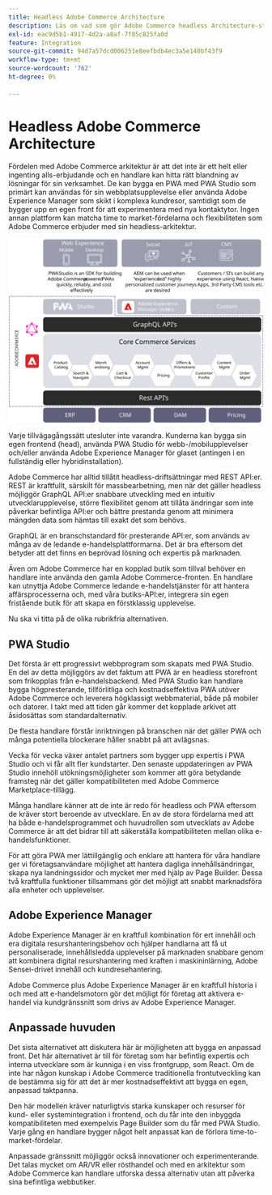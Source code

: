 ```yaml
---
title: Headless Adobe Commerce Architecture
description: Läs om vad som gör Adobe Commerce headless Architecture-strategi unik.
exl-id: eac9d5b1-4917-4d2a-a8af-7f85c825fa0d
feature: Integration
source-git-commit: 94d7a57dcd006251e8eefbdb4ec3a5e140bf43f9
workflow-type: tm+mt
source-wordcount: '762'
ht-degree: 0%

---
```


# Headless Adobe Commerce Architecture

Fördelen med Adobe Commerce arkitektur är att det inte är ett helt eller ingenting alls-erbjudande och en handlare kan hitta rätt blandning av lösningar för sin verksamhet. De kan bygga en PWA med PWA Studio som primärt kan användas för sin webbplatsupplevelse eller använda Adobe Experience Manager som skikt i komplexa kundresor, samtidigt som de bygger upp en egen front för att experimentera med nya kontaktytor. Ingen annan plattform kan matcha time to market-fördelarna och flexibiliteten som Adobe Commerce erbjuder med sin headless-arkitektur.

![Bild som visar en headless Adobe Commerce storefront-arkitektur](../../../assets/playbooks/headless-storefront-architecture.svg)

Varje tillvägagångssätt utesluter inte varandra. Kunderna kan bygga sin egen frontend (head), använda PWA Studio för webb-/mobilupplevelser och/eller använda Adobe Experience Manager för glaset (antingen i en fullständig eller hybridinstallation).

Adobe Commerce har alltid tillåtit headless-driftsättningar med REST API:er. REST är kraftfullt, särskilt för massbearbetning, men när det gäller headless möjliggör GraphQL API:er snabbare utveckling med en intuitiv utvecklarupplevelse, större flexibilitet genom att tillåta ändringar som inte påverkar befintliga API:er och bättre prestanda genom att minimera mängden data som hämtas till exakt det som behövs.

GraphQL är en branschstandard för presterande API:er, som används av många av de ledande e-handelsplattformarna. Det är bra eftersom det betyder att det finns en beprövad lösning och expertis på marknaden.

Även om Adobe Commerce har en kopplad butik som tillval behöver en handlare inte använda den gamla Adobe Commerce-fronten. En handlare kan utnyttja Adobe Commerce ledande e-handelstjänster för att hantera affärsprocesserna och, med våra butiks-API:er, integrera sin egen fristående butik för att skapa en förstklassig upplevelse.

Nu ska vi titta på de olika rubrikfria alternativen.

## PWA Studio

Det första är ett progressivt webbprogram som skapats med PWA Studio. En del av detta möjliggörs av det faktum att PWA är en headless storefront som frikopplas från e-handelsbackend. Med PWA Studio kan handlare bygga högpresterande, tillförlitliga och kostnadseffektiva PWA utöver Adobe Commerce och leverera högklassigt webbmaterial, både på mobiler och datorer. I takt med att tiden går kommer det kopplade arkivet att åsidosättas som standardalternativ.

De flesta handlare förstår inriktningen på branschen när det gäller PWA och många potentiella blockerare håller snabbt på att avlägsnas.

Vecka för vecka växer antalet partners som bygger upp expertis i PWA Studio och vi får allt fler kundstarter. Den senaste uppdateringen av PWA Studio innehöll utökningsmöjligheter som kommer att göra betydande framsteg när det gäller kompatibiliteten med Adobe Commerce Marketplace-tillägg.

Många handlare känner att de inte är redo för headless och PWA eftersom de kräver stort beroende av utvecklare. En av de stora fördelarna med att ha både e-handelsprogrammet och huvudrollen som utvecklats av Adobe Commerce är att det bidrar till att säkerställa kompatibiliteten mellan olika e-handelsfunktioner.

För att göra PWA mer lättillgänglig och enklare att hantera för våra handlare ger vi företagsanvändare möjlighet att hantera dagliga innehållsändringar, skapa nya landningssidor och mycket mer med hjälp av Page Builder. Dessa två kraftfulla funktioner tillsammans gör det möjligt att snabbt marknadsföra alla enheter och upplevelser.

## Adobe Experience Manager

Adobe Experience Manager är en kraftfull kombination för ert innehåll och era digitala resurshanteringsbehov och hjälper handlarna att få ut personaliserade, innehållsledda upplevelser på marknaden snabbare genom att kombinera digital resurshantering med kraften i maskininlärning, Adobe Sensei-drivet innehåll och kundresehantering.

Adobe Commerce plus Adobe Experience Manager är en kraftfull historia i och med att e-handelsmotorn gör det möjligt för företag att aktivera e-handel via kundgränssnitt som drivs av Adobe Experience Manager.

## Anpassade huvuden

Det sista alternativet att diskutera här är möjligheten att bygga en anpassad front. Det här alternativet är till för företag som har befintlig expertis och interna utvecklare som är kunniga i en viss frontgrupp, som React. Om de inte har någon kunskap i Adobe Commerce traditionella frontutveckling kan de bestämma sig för att det är mer kostnadseffektivt att bygga en egen, anpassad taktpanna.

Den här modellen kräver naturligtvis starka kunskaper och resurser för kund- eller systemintegration i frontend, och du får inte den inbyggda kompatibiliteten med exempelvis Page Builder som du får med PWA Studio. Varje gång en handlare bygger något helt anpassat kan de förlora time-to-market-fördelar.

Anpassade gränssnitt möjliggör också innovationer och experimenterande. Det talas mycket om AR/VR eller rösthandel och med en arkitektur som Adobe Commerce kan handlare utforska dessa alternativ utan att påverka sina befintliga webbutiker.
